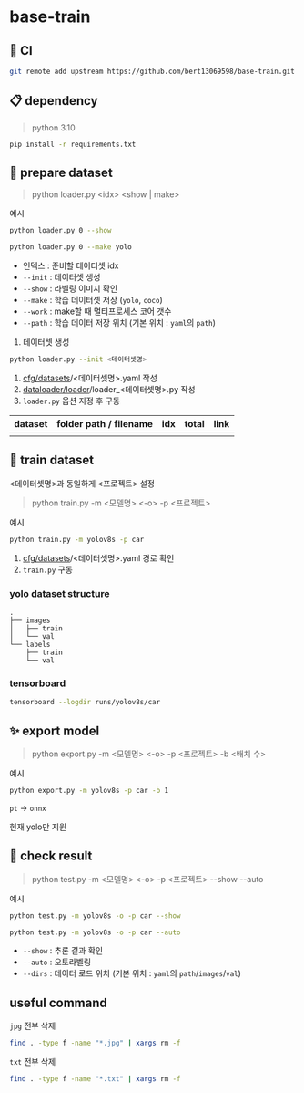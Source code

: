 # base-train

## 🔄 CI

```bash
git remote add upstream https://github.com/bert13069598/base-train.git
```

## 📋 dependency

> python 3.10

```bash
pip install -r requirements.txt
```

## 📂 prepare dataset

> python loader.py \<idx> <show | make>

예시

```bash
python loader.py 0 --show
```

```bash
python loader.py 0 --make yolo
```

- 인덱스 : 준비할 데이터셋 idx
- `--init` : 데이터셋 생성
- `--show` : 라벨링 이미지 확인
- `--make` : 학습 데이터셋 저장 (`yolo`, `coco`)
- `--work` : make할 때 멀티프로세스 코어 갯수
- `--path` : 학습 데이터 저장 위치 (기본 위치 : `yaml`의 `path`)

1. 데이터셋 생성

```bash
python loader.py --init <데이터셋명>
```

1. [cfg/datasets](cfg/datasets)/<데이터셋명>.yaml 작성
2. [dataloader/loader](dataloader/loader)/loader_<데이터셋명>.py 작성
3. `loader.py` 옵션 지정 후 구동

| dataset | folder path / filename | idx | total | link |
|---------|------------------------|:---:|-------|------|
|         |                        |     |       |      |

## 🚀 train dataset

<데이터셋명>과 동일하게 <프로젝트> 설정

> python train.py -m <모델명> <-o> -p <프로젝트>

예시

```bash
python train.py -m yolov8s -p car
```

1. [cfg/datasets](cfg/datasets)/<데이터셋명>.yaml 경로 확인
2. `train.py` 구동

### yolo dataset structure

```
.
├── images
│   ├── train
│   └── val
└── labels
    ├── train
    └── val
```

### tensorboard

```bash
tensorboard --logdir runs/yolov8s/car
```

## ✨ export model

> python export.py -m <모델명> <-o> -p <프로젝트> -b <배치 수>

예시

```bash
python export.py -m yolov8s -p car -b 1
```

`pt` -> `onnx`

현재 yolo만 지원

## 🎯 check result

> python test.py -m <모델명> <-o> -p <프로젝트> --show --auto

예시

```bash
python test.py -m yolov8s -o -p car --show
```

```bash
python test.py -m yolov8s -o -p car --auto
```

- `--show` : 추론 결과 확인
- `--auto` : 오토라벨링
- `--dirs` : 데이터 로드 위치 (기본 위치 : `yaml`의 `path`/`images`/`val`)

## useful command

`jpg` 전부 삭제

```bash
find . -type f -name "*.jpg" | xargs rm -f
```

`txt` 전부 삭제

```bash
find . -type f -name "*.txt" | xargs rm -f
```
